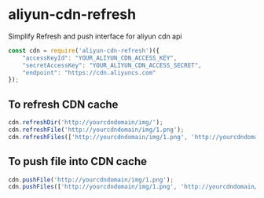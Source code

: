 # aliyun-cdn-refresh
Simplify Refresh and push interface for aliyun cdn api

```javascript
const cdn = require('aliyun-cdn-refresh')({
    "accessKeyId": "YOUR_ALIYUN_CDN_ACCESS_KEY",
    "secretAccessKey": "YOUR_ALIYUN_CDN_ACCESS_SECRET",
    "endpoint": "https://cdn.aliyuncs.com"
});
```


## To refresh CDN cache
```javascript
cdn.refreshDir('http://yourcdndomain/img/');
cdn.refreshFile('http://yourcdndomain/img/1.png');
cdn.refreshFiles(['http://yourcdndomain/img/1.png', 'http://yourcdndomain/img/2.png']);
```

## To push file into CDN cache
```javascript
cdn.pushFile('http://yourcdndomain/img/1.png');
cdn.pushFiles(['http://yourcdndomain/img/1.png', 'http://yourcdndomain/img/2.png']);
```
